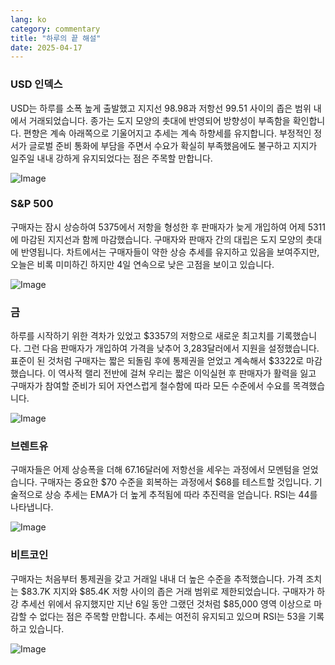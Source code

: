 ```yaml
---
lang: ko
category: commentary
title: "하루의 끝 해설"
date: 2025-04-17
---
```


### USD 인덱스

USD는 하루를 소폭 높게 출발했고 지지선 98.98과 저항선 99.51 사이의 좁은 범위 내에서 거래되었습니다. 종가는 도지 모양의 촛대에 반영되어 방향성이 부족함을 확인합니다. 편향은 계속 아래쪽으로 기울어지고 추세는 계속 하향세를 유지합니다. 부정적인 정서가 글로벌 준비 통화에 부담을 주면서 수요가 확실히 부족했음에도 불구하고 지지가 일주일 내내 강하게 유지되었다는 점은 주목할 만합니다. 

![Image](https://markleighedu.github.io/img/Apr-2025/17-Apr-2025/usdindex.jpg)

### S&P 500

구매자는 잠시 상승하여 5375에서 저항을 형성한 후 판매자가 늦게 개입하여 어제 5311에 마감된 지지선과 함께 마감했습니다. 구매자와 판매자 간의 대립은 도지 모양의 촛대에 반영됩니다. 차트에서는 구매자들이 약한 상승 추세를 유지하고 있음을 보여주지만, 오늘은 비록 미미하긴 하지만 4일 연속으로 낮은 고점을 보이고 있습니다. 

![Image](https://markleighedu.github.io/img/Apr-2025/17-Apr-2025/sp500.jpg)

### 금

하루를 시작하기 위한 격차가 있었고 $3357의 저항으로 새로운 최고치를 기록했습니다. 그런 다음 판매자가 개입하여 가격을 낮추어 3,283달러에서 지원을 설정했습니다. 표준이 된 것처럼 구매자는 짧은 되돌림 후에 통제권을 얻었고 계속해서 $3322로 마감했습니다. 이 역사적 랠리 전반에 걸쳐 우리는 짧은 이익실현 후 판매자가 활력을 잃고 구매자가 참여할 준비가 되어 자연스럽게 철수함에 따라 모든 수준에서 수요를 목격했습니다.

![Image](https://markleighedu.github.io/img/Apr-2025/17-Apr-2025/gold.jpg)

### 브렌트유

구매자들은 어제 상승폭을 더해 67.16달러에 저항선을 세우는 과정에서 모멘텀을 얻었습니다. 구매자는 중요한 $70 수준을 회복하는 과정에서 $68를 테스트할 것입니다. 기술적으로 상승 추세는 EMA가 더 높게 추적됨에 따라 추진력을 얻습니다.  RSI는 44를 나타냅니다. 

![Image](https://markleighedu.github.io/img/Apr-2025/17-Apr-2025/brentoil.jpg)

### 비트코인

구매자는 처음부터 통제권을 갖고 거래일 내내 더 높은 수준을 추적했습니다. 가격 조치는 $83.7K 지지와 $85.4K 저항 사이의 좁은 거래 범위로 제한되었습니다. 구매자가 하강 추세선 위에서 유지했지만 지난 6일 동안 그랬던 것처럼 $85,000 영역 이상으로 마감할 수 없다는 점은 주목할 만합니다. 추세는 여전히 유지되고 있으며 RSI는 53을 기록하고 있습니다.

![Image](https://markleighedu.github.io/img/Apr-2025/17-Apr-2025/bitcoin.jpg)

